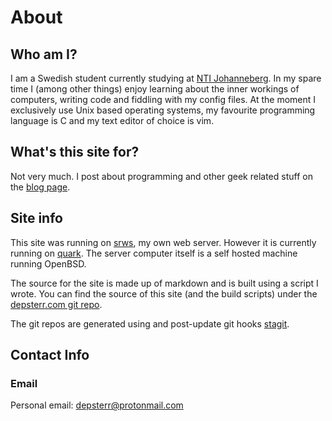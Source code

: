 # About

## Who am I?

I am a Swedish student currently studying at [NTI Johanneberg](https://www.ntigymnasiet.se/johanneberg/). In my spare time I (among other things) enjoy learning about the inner workings of computers, writing code and fiddling with my config files. At the moment I exclusively use Unix based operating systems, my favourite programming language is C and my text editor of choice is vim.

## What's this site for?

Not very much. I post about programming and other geek related stuff on the [blog page](/blog/).

## Site info

This site was running on [srws](https://github.com/depsterr/srws), my own web server. However it is currently running on [quark](https://tools.suckless.org/quark/). The server computer itself is a self hosted machine running OpenBSD.

The source for the site is made up of markdown and is built using a script I wrote. You can find the source of this site (and the build scripts) under the [depsterr.com git repo](/git/depsterr.com/files.html).

The git repos are generated using and post-update git hooks [stagit](https://git.codemadness.org/stagit/file/README.html).

## Contact Info

### Email
Personal email: [depsterr@protonmail.com](mailto:depsterr@protonmail.com)
